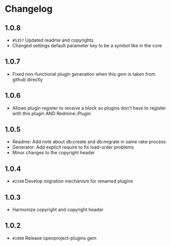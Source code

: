 <!---- copyright
OpenProject is a project management system.
Copyright (C) 2013 the OpenProject Foundation (OPF)

This program is free software; you can redistribute it and/or
modify it under the terms of the GNU General Public License version 3.

You should have received a copy of the GNU General Public License
along with this program; if not, write to the Free Software
Foundation, Inc., 51 Franklin Street, Fifth Floor, Boston, MA  02110-1301, USA.

See doc/COPYRIGHT.md for more details.

++-->

# Changelog

## 1.0.8

* `#5357` Updated readme and copyrights
* Changed settings default parameter key to be a symbol like in the core

## 1.0.7

* Fixed non-functional plugin generation when this gem is taken from github directly

## 1.0.6

* Allows plugin register to receive a block so plugins don't have to register with this plugin AND Redmine::Plugin

## 1.0.5

* Readme: Add note about db:create and db:migrate in same rake process
* Generator: Add explicit require to fix load-order problems
* Minor changes to the copyright header

## 1.0.4

* `#2340` Develop migration mechanism for renamed plugins

## 1.0.3

* Harmonize copyright and copyright header

## 1.0.2

* `#1900` Release openproject-plugins gem
